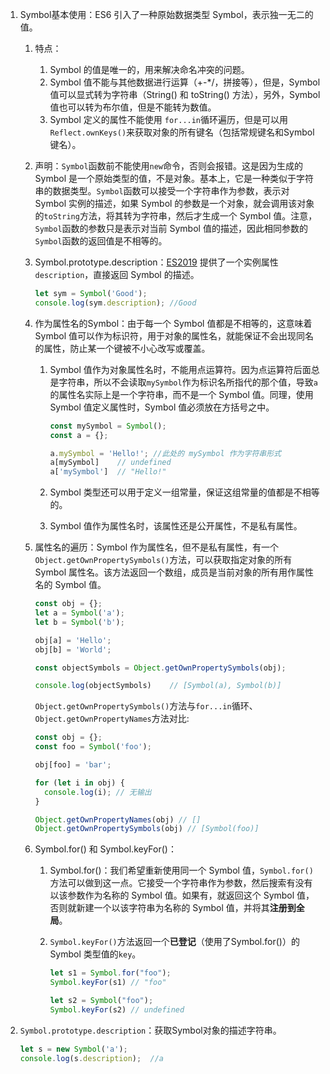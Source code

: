 1. Symbol基本使用：ES6 引入了一种原始数据类型 Symbol，表示独一无二的值。

   1. 特点：

      1. Symbol 的值是唯一的，用来解决命名冲突的问题。
      2. Symbol 值不能与其他数据进行运算（+-*/，拼接等），但是，Symbol 值可以显式转为字符串（String() 和 toString() 方法），另外，Symbol 值也可以转为布尔值，但是不能转为数值。
      3. Symbol 定义的属性不能使用 `for...in`循环遍历，但是可以用`Reflect.ownKeys()`来获取对象的所有键名（包括常规键名和Symbol键名）。

   2. 声明：`Symbol`函数前不能使用`new`命令，否则会报错。这是因为生成的 Symbol 是一个原始类型的值，不是对象。基本上，它是一种类似于字符串的数据类型。`Symbol`函数可以接受一个字符串作为参数，表示对 Symbol 实例的描述，如果 Symbol 的参数是一个对象，就会调用该对象的`toString`方法，将其转为字符串，然后才生成一个 Symbol 值。注意，`Symbol`函数的参数只是表示对当前 Symbol 值的描述，因此相同参数的`Symbol`函数的返回值是不相等的。

   3. Symbol.prototype.description：[ES2019](https://github.com/tc39/proposal-Symbol-description) 提供了一个实例属性`description`，直接返回 Symbol 的描述。

      ```js
      let sym = Symbol('Good');
      console.log(sym.description);	//Good
      ```

   4. 作为属性名的Symbol：由于每一个 Symbol 值都是不相等的，这意味着 Symbol 值可以作为标识符，用于对象的属性名，就能保证不会出现同名的属性，防止某一个键被不小心改写或覆盖。

      1. Symbol 值作为对象属性名时，不能用点运算符。因为点运算符后面总是字符串，所以不会读取`mySymbol`作为标识名所指代的那个值，导致`a`的属性名实际上是一个字符串，而不是一个 Symbol 值。同理，使用 Symbol 值定义属性时，Symbol 值必须放在方括号之中。

         ```js
         const mySymbol = Symbol();
         const a = {};
         
         a.mySymbol = 'Hello!';	//此处的 mySymbol 作为字符串形式
         a[mySymbol] 	// undefined
         a['mySymbol'] 	// "Hello!"
         ```

      2. Symbol 类型还可以用于定义一组常量，保证这组常量的值都是不相等的。

      3. Symbol 值作为属性名时，该属性还是公开属性，不是私有属性。

   5. 属性名的遍历：Symbol 作为属性名，但不是私有属性，有一个`Object.getOwnPropertySymbols()`方法，可以获取指定对象的所有 Symbol 属性名。该方法返回一个数组，成员是当前对象的所有用作属性名的 Symbol 值。

      ```javascript
      const obj = {};
      let a = Symbol('a');
      let b = Symbol('b');
      
      obj[a] = 'Hello';
      obj[b] = 'World';
      
      const objectSymbols = Object.getOwnPropertySymbols(obj);
      
      console.log(objectSymbols)	// [Symbol(a), Symbol(b)]
      ```

      `Object.getOwnPropertySymbols()`方法与`for...in`循环、`Object.getOwnPropertyNames`方法对比:

      ```javascript
      const obj = {};
      const foo = Symbol('foo');
      
      obj[foo] = 'bar';
      
      for (let i in obj) {
        console.log(i); // 无输出
      }
      
      Object.getOwnPropertyNames(obj) // []
      Object.getOwnPropertySymbols(obj) // [Symbol(foo)]
      ```

   6. Symbol.for() 和 Symbol.keyFor()：

      1. Symbol.for()：我们希望重新使用同一个 Symbol 值，`Symbol.for()`方法可以做到这一点。它接受一个字符串作为参数，然后搜索有没有以该参数作为名称的 Symbol 值。如果有，就返回这个 Symbol 值，否则就新建一个以该字符串为名称的 Symbol 值，并将其**注册到全局**。

      2. `Symbol.keyFor()`方法返回一个**已登记**（使用了Symbol.for()）的 Symbol 类型值的`key`。

         ```javascript
         let s1 = Symbol.for("foo");
         Symbol.keyFor(s1) // "foo"
         
         let s2 = Symbol("foo");
         Symbol.keyFor(s2) // undefined
         ```

2. `Symbol.prototype.description`：获取Symbol对象的描述字符串。

   ```js
   let s = new Symbol('a');
   console.log(s.description);	//a
   ```

